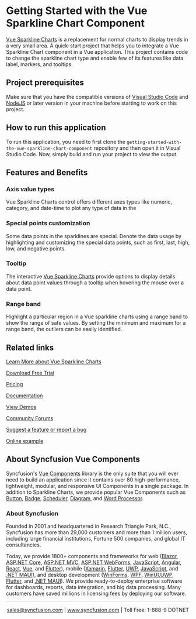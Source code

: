 # Getting Started with the Vue Sparkline Chart Component

[Vue Sparkline Charts](https://www.syncfusion.com/vue-components/vue-sparkline?utm_source=github&utm_medium=listing&utm_campaign=vue-sparkline-chart-github-samples) is a replacement for normal charts to display trends in a very small area. A quick-start project that helps you to integrate a Vue Sparkline Chart component in a Vue application. This project contains code to change the sparkline chart type and enable few of its features like data label, markers, and tooltips.

## Project prerequisites
Make sure that you have the compatible versions of [Visual Studio Code](https://code.visualstudio.com/download ) and [NodeJS](https://nodejs.org/en/download) or later version in your machine before starting to work on this project.

## How to run this application
To run this application, you need to first clone the `getting-started-with-the-vue-sparkline-chart-component` repository and then open it in Visual Studio Code. Now, simply build and run your project to view the output.


## Features and Benefits

### Axis value types

Vue Sparkline Charts control offers different axes types like numeric, category, and date-time to plot any type of data in the

### Special points customization

Some data points in the sparklines are special. Denote the data usage by highlighting and customizing the special data points, such as first, last, high, low, and negative points.

### Tooltip

The interactive [Vue Sparkline Charts](https://www.syncfusion.com/vue-components/vue-sparkline?utm_source=github&utm_medium=listing&utm_campaign=vue-sparkline-chart-github-samples) provide options to display details about data point values through a tooltip when hovering the mouse over a data point.

### Range band

Highlight a particular region in a Vue sparkline charts using a range band to show the range of safe values. By setting the minimum and maximum for a range band, the outliers can be easily identified.

## Related links
[Learn More about Vue Sparkline Charts](https://www.syncfusion.com/vue-components/vue-sparkline?utm_source=github&utm_medium=listing&utm_campaign=vue-sparkline-chart-github-samples)

[Download Free Trial](https://www.syncfusion.com/account/manage-trials/downloads?utm_source=github&utm_medium=listing&utm_campaign=vue-sparkline-chart-github-samples)

[Pricing](https://www.syncfusion.com/sales/teamlicense?utm_source=github&utm_medium=listing&utm_campaign=vue-sparkline-chart-github-samples)

[Documentation](https://ej2.syncfusion.com/vue/documentation/sparkline/getting-started?utm_source=github&utm_medium=listing&utm_campaign=vue-sparkline-chart-github-samples)

[View Demos](https://github.com/SyncfusionExamples/getting-started-with-the-vue-sparkline-chart-component?utm_source=github&utm_medium=listing&utm_campaign=vue-sparkline-chart-github-samples)

[Community Forums](https://www.syncfusion.com/forums/vue-components?utm_source=github&utm_medium=listing&utm_campaign=vue-sparkline-chart-github-samples)

[Suggest a feature or report a bug](https://www.syncfusion.com/feedback/vue?utm_source=github&utm_medium=listing&utm_campaign=vue-sparkline-chart-github-samples)

[Online example](https://ej2.syncfusion.com/vue/demos/#/bootstrap5/sparkline/default.html?utm_source=github&utm_medium=listing&utm_campaign=vue-sparkline-chart-github-samples)

## About Syncfusion Vue Components

Syncfusion's [Vue Components](https://www.syncfusion.com/vue-components?utm_source=github&utm_medium=listing&utm_campaign=vue-sparkline-chart-github-samples) library is the only suite that you will ever need to build an application since it contains over 80 high-performance, lightweight, modular, and responsive UI Components in a single package. In addition to Sparkline Charts, we provide popular Vue Components such as [Button](https://www.syncfusion.com/vue-components/vue-button?utm_source=github&utm_medium=listing&utm_campaign=vue-sparkline-chart-github-samples), [Badge](https://www.syncfusion.com/vue-components/vue-badge?utm_source=github&utm_medium=listing&utm_campaign=vue-sparkline-chart-github-samples), [Scheduler](https://www.syncfusion.com/vue-components/vue-scheduler?utm_source=github&utm_medium=listing&utm_campaign=vue-sparkline-chart-github-samples), [Diagram](https://www.syncfusion.com/vue-components/vue-diagram?utm_source=github&utm_medium=listing&utm_campaign=vue-sparkline-chart-github-samples), and [Word Processor](https://www.syncfusion.com/vue-components/vue-word-processor?utm_source=github&utm_medium=listing&utm_campaign=vue-sparkline-chart-github-samples).

### About Syncfusion
Founded in 2001 and headquartered in Research Triangle Park, N.C., Syncfusion has more than 29,000 customers and more than 1 million users, including large financial institutions, Fortune 500 companies, and global IT consultancies.

Today, we provide 1800+ components and frameworks for web ([Blazor](https://www.syncfusion.com/blazor-components?utm_source=github&utm_medium=listing&utm_campaign=vue-sparkline-chart-github-samples), [ASP.NET Core](https://www.syncfusion.com/aspnet-core-ui-controls?utm_source=github&utm_medium=listing&utm_campaign=vue-sparkline-chart-github-samples), [ASP.NET MVC](https://www.syncfusion.com/aspnet-mvc-ui-controls?utm_source=github&utm_medium=listing&utm_campaign=vue-sparkline-chart-github-samples), [ASP.NET WebForms](https://www.syncfusion.com/jquery/aspnet-webforms-ui-controls?utm_source=github&utm_medium=listing&utm_campaign=vue-sparkline-chart-github-samples), [JavaScript](https://www.syncfusion.com/javascript-ui-controls?utm_source=github&utm_medium=listing&utm_campaign=vue-sparkline-chart-github-samples), [Angular](https://www.syncfusion.com/angular-components?utm_source=github&utm_medium=listing&utm_campaign=vue-sparkline-chart-github-samples), [React](https://www.syncfusion.com/react-components?utm_source=github&utm_medium=listing&utm_campaign=vue-sparkline-chart-github-samples), [Vue](https://www.syncfusion.com/vue-components?utm_source=github&utm_medium=listing&utm_campaign=vue-sparkline-chart-github-samples), and [Flutter](https://www.syncfusion.com/flutter-widgets?utm_source=github&utm_medium=listing&utm_campaign=vue-sparkline-chart-github-samples)), mobile ([Xamarin](https://www.syncfusion.com/xamarin-ui-controls?utm_source=github&utm_medium=listing&utm_campaign=vue-sparkline-chart-github-samples), [Flutter](https://www.syncfusion.com/flutter-widgets?utm_source=github&utm_medium=listing&utm_campaign=vue-sparkline-chart-github-samples), [UWP](https://www.syncfusion.com/uwp-ui-controls?utm_source=github&utm_medium=listing&utm_campaign=vue-sparkline-chart-github-samples), [JavaScript](https://www.syncfusion.com/javascript-ui-controls?utm_source=github&utm_medium=listing&utm_campaign=vue-sparkline-chart-github-samples), and [.NET MAUI](https://www.syncfusion.com/maui-controls?utm_source=github&utm_medium=listing&utm_campaign=vue-sparkline-chart-github-samples)), and desktop development ([WinForms](https://www.syncfusion.com/winforms-ui-controls?utm_source=github&utm_medium=listing&utm_campaign=vue-sparkline-chart-github-samples), [WPF](https://www.syncfusion.com/wpf-controls?utm_source=github&utm_medium=listing&utm_campaign=vue-sparkline-chart-github-samples), [WinUI](https://www.syncfusion.com/winui-controls?utm_source=github&utm_medium=listing&utm_campaign=vue-sparkline-chart-github-samples),[UWP](https://www.syncfusion.com/uwp-ui-controls?utm_source=github&utm_medium=listing&utm_campaign=vue-sparkline-chart-github-samples), [Flutter](https://www.syncfusion.com/flutter-widgets?utm_source=github&utm_medium=listing&utm_campaign=vue-sparkline-chart-github-samples), and [.NET MAUI](https://www.syncfusion.com/maui-controls?utm_source=github&utm_medium=listing&utm_campaign=vue-sparkline-chart-github-samples)). We provide ready-to-deploy enterprise software for dashboards, reports, data integration, and big data processing. Many customers have saved millions in licensing fees by deploying our software.

<hr style="height:0.3px;border:none;color:lightgrey;background-color:lightgrey;" />

<p align="center">
<a href="mailto:sales@syncfusion.com?Subject=Syncfusion Vue Grid - GitHub" target="_top">sales@syncfusion.com</a> | <a href="https://www.syncfusion.com?utm_source=github&utm_medium=listing&utm_campaign=vue-sparkline-chart-github-samples)">www.syncfusion.com</a> | Toll Free: 1-888-9 DOTNET <br>
</p>
